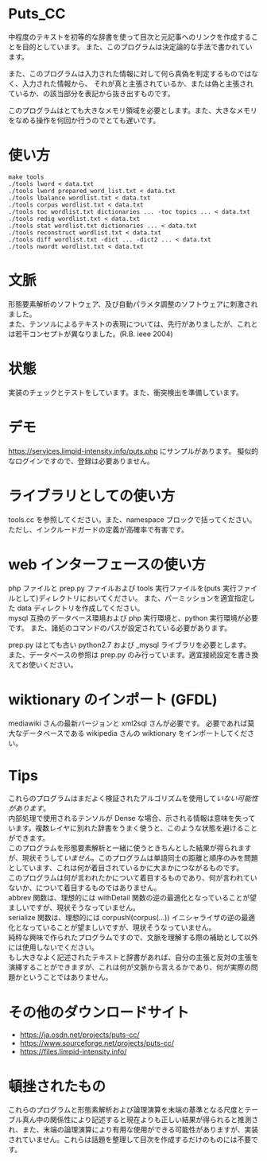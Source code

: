 # Puts_CC
中程度のテキストを初等的な辞書を使って目次と元記事へのリンクを作成することを目的としています。
また、このプログラムは決定論的な手法で書かれています。

また、このプログラムは入力された情報に対して何ら真偽を判定するものではなく、入力された情報から、
それが真と主張されているか、または偽と主張されているか、の該当部分を表記から抜き出すものです。

このプログラムはとても大きなメモリ領域を必要とします。また、大きなメモリをなめる操作を何回か行うのでとても遅いです。

# 使い方
    make tools
    ./tools lword < data.txt
    ./tools lword prepared_word_list.txt < data.txt
    ./tools lbalance wordlist.txt < data.txt
    ./tools corpus wordlist.txt < data.txt
    ./tools toc wordlist.txt dictionaries ... -toc topics ... < data.txt
    ./tools redig wordlist.txt < data.txt
    ./tools stat wordlist.txt dictionaries ... < data.txt
    ./tools reconstruct wordlist.txt < data.txt
    ./tools diff wordlist.txt -dict ... -dict2 ... < data.txt
    ./tools nwordt wordlist.txt < data.txt

# 文脈
形態要素解析のソフトウェア、及び自動パラメタ調整のソフトウェアに刺激されました。  
また、テンソルによるテキストの表現については、先行がありましたが、これとは若干コンセプトが異なりました。(R.B. ieee 2004)

# 状態
実装のチェックとテストをしています。また、衝突検出を準備しています。

# デモ
https://services.limpid-intensity.info/puts.php にサンプルがあります。
擬似的なログインですので、登録は必要ありません。

# ライブラリとしての使い方
tools.cc を参照してください。また、namespace ブロックで括ってください。ただし、インクルードガードの定義が高確率で有害です。

# web インターフェースの使い方
php ファイルと prep.py ファイルおよび tools 実行ファイルを(puts 実行ファイルとして)ディレクトリにおいてください。
また、パーミッションを適宜指定した data ディレクトリを作成してください。  
mysql 互換のデータベース環境および php 実行環境と、python 実行環境が必要です。
また、諸処のコマンドのパスが設定されている必要があります。

prep.py はとても古い python2.7 および \_mysql ライブラリを必要とします。
また、データベースの参照は prep.py のみ行っています。適宜接続設定を書き換えてお使いください。

# wiktionary のインポート (GFDL)
mediawiki さんの最新バージョンと xml2sql さんが必要です。
必要であれば莫大なデータベースである wikipedia さんの wiktionary をインポートしてください。

# Tips
これらのプログラムはまだよく検証されたアルゴリズムを使用して*いない可能性があります*。  
内部処理で使用されるテンソルが Dense な場合、示される情報は意味を失っています。複数レイヤに別れた辞書をうまく使うと、このような状態を避けることができます。  
このプログラムを形態要素解析と一緒に使うときちんとした結果が得られますが、現状そうして*いません*。このプログラムは単語同士の距離と順序のみを問題としています、これは何が着目されているかに大まかにつながるものです。  
このプログラムは何が言われたかについて着目するものであり、何が言われていないか、について着目するものではありません。  
abbrev 関数は、理想的には withDetail 関数の逆の最適化となっていることが望ましいですが、現状そうなっていません。  
serialize 関数は、理想的には corpushl(corpus(...)) イニシャライザの逆の最適化となっていることが望ましいですが、現状そうなっていません。  
純粋な興味で作られたプログラムですので、文脈を理解する際の補助として以外には使用しないでください。  
もし大きなよく記述されたテキストと辞書があれば、自分の主張と反対の主張を演繹することができますが、これは何が文脈から言えるかであり、何が実際の問題かということではありません。  

# その他のダウンロードサイト
* https://ja.osdn.net/projects/puts-cc/
* https://www.sourceforge.net/projects/puts-cc/
* https://files.limpid-intensity.info/

# 頓挫されたもの
これらのプログラムと形態素解析および論理演算を末端の基準となる尺度とテーブル真ん中の関係性により記述すると現在よりも正しい結果が得られると推測され、また、末端の論理演算により有用な使用ができる可能性がありますが、実装されていません。これらは話題を整理して目次を作成するだけのものには不要です。
